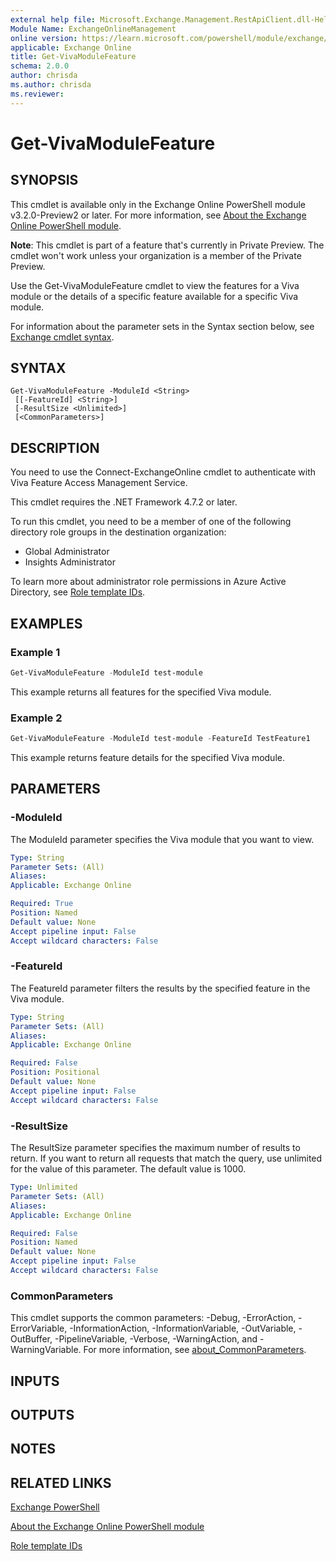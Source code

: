 ```yaml
---
external help file: Microsoft.Exchange.Management.RestApiClient.dll-Help.xml
Module Name: ExchangeOnlineManagement
online version: https://learn.microsoft.com/powershell/module/exchange/get-vivamodulefeature
applicable: Exchange Online
title: Get-VivaModuleFeature
schema: 2.0.0
author: chrisda
ms.author: chrisda
ms.reviewer:
---
```



# Get-VivaModuleFeature

## SYNOPSIS
This cmdlet is available only in the Exchange Online PowerShell module v3.2.0-Preview2 or later. For more information, see [About the Exchange Online PowerShell module](https://aka.ms/exov3-module).

**Note**: This cmdlet is part of a feature that's currently in Private Preview. The cmdlet won't work unless your organization is a member of the Private Preview.

Use the Get-VivaModuleFeature cmdlet to view the features for a Viva module or the details of a specific feature available for a specific Viva module.

For information about the parameter sets in the Syntax section below, see [Exchange cmdlet syntax](https://learn.microsoft.com/powershell/exchange/exchange-cmdlet-syntax).

## SYNTAX

```
Get-VivaModuleFeature -ModuleId <String>
 [[-FeatureId] <String>]
 [-ResultSize <Unlimited>]
 [<CommonParameters>]
```

## DESCRIPTION
You need to use the Connect-ExchangeOnline cmdlet to authenticate with Viva Feature Access Management Service.

This cmdlet requires the .NET Framework 4.7.2 or later.

To run this cmdlet, you need to be a member of one of the following directory role groups in the destination organization:

- Global Administrator
- Insights Administrator

To learn more about administrator role permissions in Azure Active Directory, see [Role template IDs](https://learn.microsoft.com/azure/active-directory/roles/permissions-reference#role-template-ids).

## EXAMPLES

### Example 1
```powershell
Get-VivaModuleFeature -ModuleId test-module
```

This example returns all features for the specified Viva module.

### Example 2
```powershell
Get-VivaModuleFeature -ModuleId test-module -FeatureId TestFeature1
```

This example returns feature details for the specified Viva module.

## PARAMETERS

### -ModuleId
The ModuleId parameter specifies the Viva module that you want to view.

```yaml
Type: String
Parameter Sets: (All)
Aliases:
Applicable: Exchange Online

Required: True
Position: Named
Default value: None
Accept pipeline input: False
Accept wildcard characters: False
```

### -FeatureId
The FeatureId parameter filters the results by the specified feature in the Viva module.

```yaml
Type: String
Parameter Sets: (All)
Aliases:
Applicable: Exchange Online

Required: False
Position: Positional
Default value: None
Accept pipeline input: False
Accept wildcard characters: False
```

### -ResultSize
The ResultSize parameter specifies the maximum number of results to return. If you want to return all requests that match the query, use unlimited for the value of this parameter. The default value is 1000.

```yaml
Type: Unlimited
Parameter Sets: (All)
Aliases:
Applicable: Exchange Online

Required: False
Position: Named
Default value: None
Accept pipeline input: False
Accept wildcard characters: False
```

### CommonParameters
This cmdlet supports the common parameters: -Debug, -ErrorAction, -ErrorVariable, -InformationAction, -InformationVariable, -OutVariable, -OutBuffer, -PipelineVariable, -Verbose, -WarningAction, and -WarningVariable. For more information, see [about_CommonParameters](https://go.microsoft.com/fwlink/p/?LinkID=113216).

## INPUTS

## OUTPUTS

## NOTES

## RELATED LINKS

[Exchange PowerShell](https://learn.microsoft.com/powershell/module/exchange)

[About the Exchange Online PowerShell module](https://learn.microsoft.com/powershell/exchange/exchange-online-powershell-v2#updates-for-the-exo-v3-module)

[Role template IDs](https://learn.microsoft.com/azure/active-directory/roles/permissions-reference#role-template-ids)
